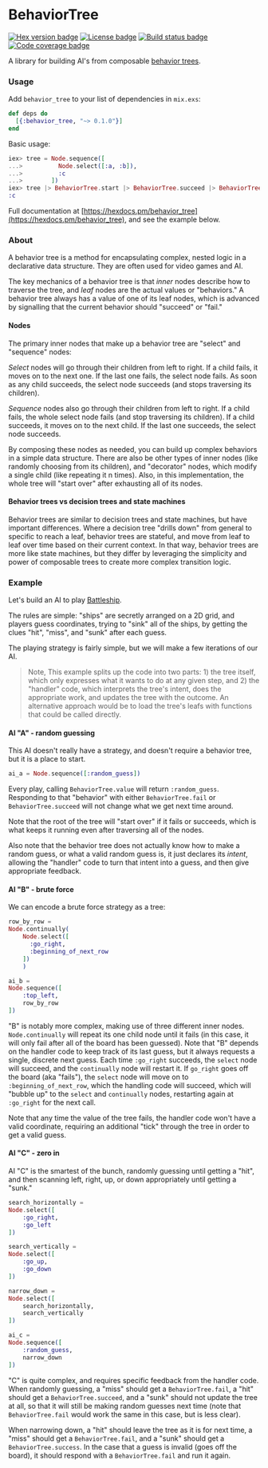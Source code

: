 # BehaviorTree

[![Hex version badge](https://img.shields.io/hexpm/v/behavior_tree.svg)](https://hex.pm/packages/behavior_tree)
[![License badge](https://img.shields.io/hexpm/l/behavior_tree.svg)](https://github.com/jschomay/elixir-behavior-tree/blob/master/LICENSE)
[![Build status badge](https://img.shields.io/circleci/project/github/jschomay/elixir-behavior-tree/master.svg)](https://circleci.com/gh/jschomay/elixir-behavior-tree/tree/master)
[![Code coverage badge](https://img.shields.io/codecov/c/github/jschomay/elixir-behavior-tree/master.svg)](https://codecov.io/gh/jschomay/elixir-behavior-tree/branch/master)

A library for building AI's from composable [behavior trees](https://en.wikipedia.org/wiki/Behavior_tree_(artificial_intelligence,_robotics_and_control)).

### Usage

Add `behavior_tree` to your list of dependencies in `mix.exs`:

```elixir
def deps do
  [{:behavior_tree, "~> 0.1.0"}]
end
```

Basic usage:

```elixir
iex> tree = Node.sequence([
...>          Node.select([:a, :b]),
...>          :c
...>        ])
iex> tree |> BehaviorTree.start |> BehaviorTree.succeed |> BehaviorTree.value
:c
```

Full documentation at [https://hexdocs.pm/behavior_tree](https://hexdocs.pm/behavior_tree), and see the example below.

### About

A behavior tree is a method for encapsulating complex, nested logic in a declarative data structure.  They are often used for video games and AI.

The key mechanics of a behavior tree is that _inner_ nodes describe how to traverse the tree, and _leaf_ nodes are the actual values or "behaviors."  A behavior tree always has a value of one of its leaf nodes, which is advanced by signalling that the current behavior should "succeed" or "fail."

#### Nodes

The primary inner nodes that make up a behavior tree are "select" and "sequence" nodes:

_Select_ nodes will go through their children from left to right.  If a child fails, it moves on to the next one.  If the last one fails, the select node fails.  As soon as any child succeeds, the select node succeeds (and stops traversing its children).

_Sequence_ nodes also go through their children from left to right.  If a child fails, the whole select node fails (and stop traversing its children).  If a child succeeds, it moves on to the next child.  If the last one succeeds, the select node succeeds.

By composing these nodes as needed, you can build up complex behaviors in a simple data structure.  There are also be other types of inner nodes (like randomly choosing from its children), and "decorator" nodes, which modify a single child (like repeating it n times).  Also, in this implementation, the whole tree will "start over" after exhausting all of its nodes.

#### Behavior trees vs decision trees and state machines

Behavior trees are similar to decision trees and state machines, but have important differences.  Where a decision tree "drills down" from general to specific to reach a leaf, behavior trees are stateful, and move from leaf to leaf over time based on their current context.  In that way, behavior trees are more like state machines, but they differ by leveraging the simplicity and power of composable trees to create more complex transition logic.

### Example

Let's build an AI to play [Battleship](https://en.wikipedia.org/wiki/Battleship_(game)).

The rules are simple: "ships" are secretly arranged on a 2D grid, and players guess coordinates, trying to "sink" all of the ships, by getting the clues "hit", "miss", and "sunk" after each guess.

The playing strategy is fairly simple, but we will make a few iterations of our AI.

> Note, This example splits up the code into two parts: 1) the tree itself, which only expresses what it wants to do at any given step, and 2) the "handler" code, which interprets the tree's intent, does the appropriate work, and updates the tree with the outcome.  An alternative approach would be to load the tree's leafs with functions that could be called directly.

#### AI "A" - random guessing

This AI doesn't really have a strategy, and doesn't require a behavior tree, but it is a place to start.

```elixir
ai_a = Node.sequence([:random_guess])
```

Every play, calling `BehaviorTree.value` will return `:random_guess`.  Responding to that "behavior" with either `BehaviorTree.fail` or `BehaviorTree.succeed` will not change what we get next time around.

Note that the root of the tree will "start over" if it fails or succeeds, which is what keeps it running even after traversing all of the nodes.

Also note that the behavior tree does not actually know how to make a random guess, or what a valid random guess is, it just declares its _intent_, allowing the "handler" code to turn that intent into a guess, and then give appropriate feedback.

#### AI "B" - brute force

We can encode a brute force strategy as a tree:

```elixir
row_by_row =
Node.continually(
    Node.select([
      :go_right,
      :beginning_of_next_row
    ])
    )

ai_b =
Node.sequence([
    :top_left,
    row_by_row
])
```

"B" is notably more complex, making use of three different inner nodes.  `Node.continually` will repeat its one child node until it fails (in this case, it will only fail after all of the board has been guessed).  Note that "B" depends on the handler code to keep track of its last guess, but it always requests a single, discrete next guess.  Each time `:go_right` succeeds, the `select` node will succeed, and the `continually` node will restart it.  If `go_right` goes off the board (aka "fails"), the `select` node will move on to `:beginning_of_next_row`, which the handling code will succeed, which will "bubble up" to the `select` and `continually` nodes, restarting again at `:go_right` for the next call.

Note that any time the value of the tree fails, the handler code won't have a valid coordinate, requiring an additional "tick" through the tree in order to get a valid guess.

#### AI "C" - zero in

AI "C" is the smartest of the bunch, randomly guessing until getting a "hit", and then scanning left, right, up, or down appropriately until getting a "sunk."

```elixir
search_horizontally =
Node.select([
    :go_right,
    :go_left
])

search_vertically =
Node.select([
    :go_up,
    :go_down
])

narrow_down =
Node.select([
    search_horizontally,
    search_vertically
])

ai_c =
Node.sequence([
    :random_guess,
    narrow_down
])
```

"C" is quite complex, and requires specific feedback from the handler code.  When randomly guessing, a "miss" should get a `BehaviorTree.fail`, a "hit" should get a `BehaviorTree.succeed`, and a "sunk" should not update the tree at all, so that it will still be making random guesses next time (note that `BehaviorTree.fail` would work the same in this case, but is less clear).

When narrowing down, a "hit" should leave the tree as it is for next time, a "miss" should get a `BehaviorTree.fail`, and a "sunk" should get a `BehaviorTree.success`.  In the case that a guess is invalid (goes off the board), it should respond with a `BehaviorTree.fail` and run it again.
